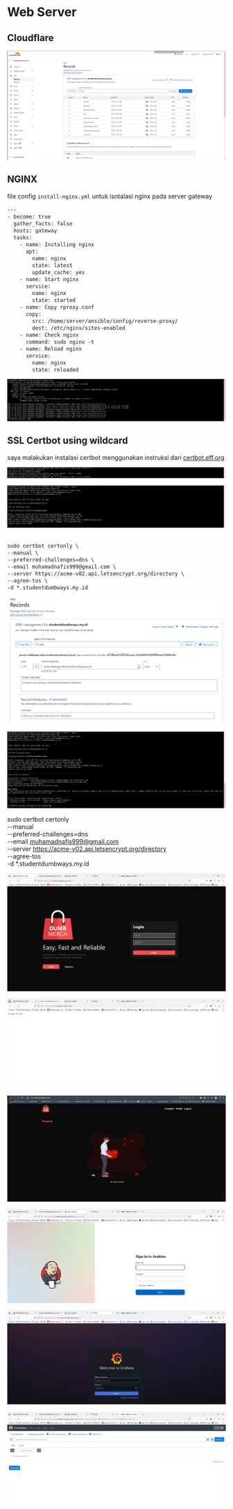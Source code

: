 # Web Server

## Cloudflare

![image](/6.%20Web%20Server/media/1.png)

## NGINX 

file config `install-nginx.yml` untuk isntalasi nginx pada server gateway

```
---
- become: true
  gather_facts: false
  hosts: gateway
  tasks:
    - name: Installing nginx
      apt:
        name: nginx
        state: latest
        update_cache: yes
    - name: Start nginx
      service:
        name: nginx
        state: started
    - name: Copy rproxy.conf
      copy:
        src: /home/server/ansible/config/reverse-proxy/
        dest: /etc/nginx/sites-enabled
    - name: Check nginx
      command: sudo nginx -t
    - name: Reload nginx
      service:
        name: nginx
        state: reloaded
```
![image](/6.%20Web%20Server/media/2.png)

## SSL Certbot using wildcard

saya malakukan instalasi certbot menggunakan instruksi dari [certbot.eff.org](https://certbot.eff.org/instructions?ws=nginx&os=ubuntufocal&tab=wildcard)

![image](/6.%20Web%20Server/media/3.png)

![image](/6.%20Web%20Server/media/4.png)

```

sudo certbot certonly \
--manual \
--preferred-challenges=dns \
--email muhamadnafis999@gmail.com \
--server https://acme-v02.api.letsencrypt.org/directory \
--agree-tos \
-d *.studentdumbways.my.id

```

![image](/6.%20Web%20Server/media/5.png)

![image](/6.%20Web%20Server/media/6.png)

sudo certbot certonly \
--manual \
--preferred-challenges=dns \
--email muhamadnafis999@gmail.com \
--server https://acme-v02.api.letsencrypt.org/directory \
--agree-tos \
-d *.studentdumbways.my.id


![image](/6.%20Web%20Server/media/7.png)

![image](/6.%20Web%20Server/media/8.png)

![image](/6.%20Web%20Server/media/13.png)

![image](/6.%20Web%20Server/media/9.png)

![image](/6.%20Web%20Server/media/10.png)

![image](/6.%20Web%20Server/media/11.png)

